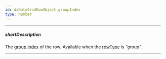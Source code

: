 ```yaml
---
id: dxDataGridRowObject.groupIndex
type: Number
---
```

---
##### shortDescription
The [group index](/Documentation/Guide/Widgets/DataGrid/Grouping/#API/Group_Index_and_Key) of the row. Available when the [rowType](/Documentation/ApiReference/UI_Widgets/dxDataGrid/Row/#rowType) is *"group"*.

---
